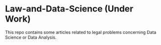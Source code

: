 # Law-and-Data-Science (Under Work)
This repo contains some articles related to legal problems concerning Data Science or Data Analysis. 
